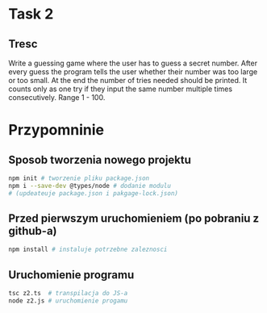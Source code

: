 # Task 2

## Tresc


Write a guessing game where the user has to guess a secret number.
After every guess the program tells the user whether their number was too large or too small. 
At the end the number of tries needed should be printed. 
It counts only as one try if they input the same number multiple times consecutively. 
Range 1 - 100.

# Przypomninie

## Sposob tworzenia nowego projektu

```bash
npm init # tworzenie pliku package.json
npm i --save-dev @types/node # dodanie modulu 
# (updeateuje package.json i pakgage-lock.json)
```

## Przed pierwszym uruchomieniem (po pobraniu z github-a)


```bash
npm install # instaluje potrzebne zaleznosci
```

## Uruchomienie programu

```bash
tsc z2.ts  # transpilacja do JS-a
node z2.js # uruchomienie progamu
```
